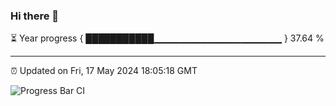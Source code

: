 ### Hi there 👋

⏳ Year progress { ███████████▁▁▁▁▁▁▁▁▁▁▁▁▁▁▁▁▁▁▁ } 37.64 %

---

⏰ Updated on Fri, 17 May 2024 18:05:18 GMT

![Progress Bar CI](https://github.com/liununu/liununu/workflows/Progress%20Bar%20CI/badge.svg)
